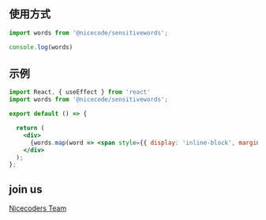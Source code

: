 ## 使用方式

```js
import words from '@nicecode/sensitivewords';

console.log(words)
```

## 示例

```jsx
import React, { useEffect } from 'react'
import words from '@nicecode/sensitivewords';

export default () => {

  return (
    <div>
      {words.map(word => <span style={{ display: 'inline-block', margin: '12px', padding: '6px 12px', color: '#fff', background: '#000', borderRadius: '4px' }}>{word}</span>)}
    </div>
  );
};

```


## join us

[Nicecoders Team](https://github.com/nicecoders/nicecode)
